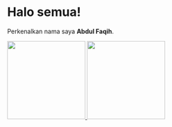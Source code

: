 # Halo semua! 
Perkenalkan nama saya **Abdul Faqih**.
 
<p align="left">
<a href="https://github.com/0xfaqih">
  <img height="180em" src="https://github-readme-stats-eight-theta.vercel.app/api?username=0xfaqih&show_icons=true&theme=algolia&include_all_commits=true&count_private=true"/>
  <img height="180em" src="https://github-readme-stats-eight-theta.vercel.app/api/top-langs/?username=0xfaqih&layout=compact&langs_count=8&theme=algolia"/>
</a>
</p>
